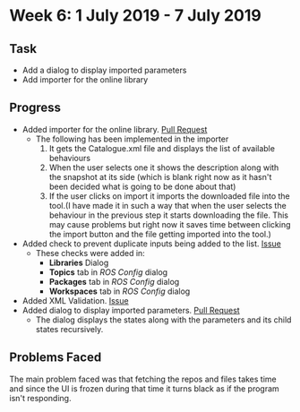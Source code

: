 # Week 6: 1 July 2019 - 7 July 2019
## Task
- Add a dialog to display imported parameters
- Add importer for the online library

## Progress
- Added importer for the online library.
[Pull Request](https://github.com/TheRoboticsClub/colab-gsoc2019-Baidyanath_Kundu/pull/5)
    - The following has been implemented in the importer
        1. It gets the Catalogue.xml file and displays the list of available behaviours
        2. When the user selects one it shows the description along with the snapshot at its side (which is blank right now as it hasn't been decided what is going to be done about that)
        3. If the user clicks on import it imports the downloaded file into the tool.(I have made it in such a way that when the user selects the behaviour in the previous step it starts downloading the file. This may cause problems but right now it saves time between clicking the import button and the file getting imported into the tool.)
- Added check to prevent duplicate inputs being added to the list. 
[Issue](https://github.com/JdeRobot/VisualStates/issues/119)
    - These checks were added in:
        - **Libraries** Dialog
        - **Topics** tab in *ROS Config* dialog
        - **Packages** tab in *ROS Config* dialog
        - **Workspaces** tab in *ROS Config* dialog
- Added XML Validation. [Issue](https://github.com/JdeRobot/VisualStates/issues/117)
- Added dialog to display imported parameters. 
[Pull Request](https://github.com/TheRoboticsClub/colab-gsoc2019-Baidyanath_Kundu/pull/1)
    - The dialog displays the states along with the parameters and its child states recursively.
    
## Problems Faced
The main problem faced was that fetching the repos and files takes time and since the UI is frozen during that time it 
turns black as if the program isn't responding.